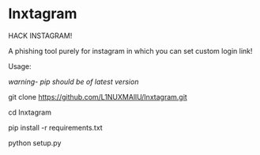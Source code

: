 # Inxtagram
 HACK INSTAGRAM!

A phishing tool purely for instagram in which you can set custom login link!

Usage:

*warning- pip should be of latest version*

git clone https://github.com/L1NUXMAllU/Inxtagram.git

cd Inxtagram

pip install -r requirements.txt

python setup.py



